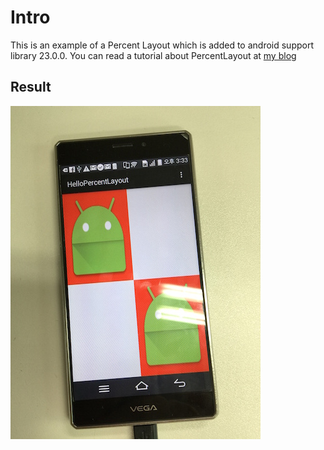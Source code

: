 # Intro

This is an example of a Percent Layout which is added to android support library 23.0.0.
You can read a tutorial about PercentLayout at [my blog](http://blog.burt.pe.kr/hello-percentlayout/)

## Result
![](./result.jpeg)
